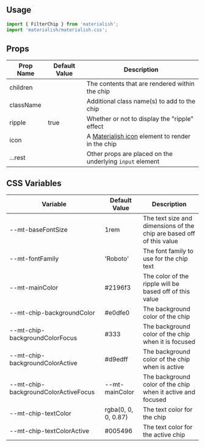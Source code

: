 ## Usage

```jsx
import { FilterChip } from 'materialish';
import 'materialish/materialish.css';
```

## Props

| Prop Name | Default Value | Description                                                |
| --------- | ------------- | ---------------------------------------------------------- |
| children  |               | The contents that are rendered within the chip             |
| className |               | Additional class name(s) to add to the chip                |
| ripple    | true          | Whether or not to display the "ripple" effect              |
| icon      |               | A [Materialish icon](/icons) element to render in the chip |
| ...rest   |               | Other props are placed on the underlying `input` element   |

## CSS Variables

| Variable                             | Default Value       | Description                                                          |
| ------------------------------------ | ------------------- | -------------------------------------------------------------------- |
| --mt-baseFontSize                    | 1rem                | The text size and dimensions of the chip are based off of this value |
| --mt-fontFamily                      | 'Roboto'            | The font family to use for the chip text                             |
| --mt-mainColor                       | #2196f3             | The color of the ripple will be based off of this value              |
| --mt-chip-backgroundColor            | #e0dfe0             | The background color of the chip                                     |
| --mt-chip-backgroundColorFocus       | #333                | The background color of the chip when it is focused                  |
| --mt-chip-backgroundColorActive      | #d9edff             | The background color of the chip when is active                      |
| --mt-chip-backgroundColorActiveFocus | --mt-mainColor      | The background color of the chip when it active and focused          |
| --mt-chip-textColor                  | rgba(0, 0, 0, 0.87) | The text color for the chip                                          |
| --mt-chip-textColorActive            | #005496             | The text color for the active chip                                   |
